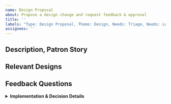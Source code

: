 ```yaml
---
name: Design Proposal
about: Propose a design change and request feedback & approval
title: ''
labels: "Type: Design Proposal, Theme: Design, Needs: Triage, Needs: Lead, Needs: Designs, Needs: Design Feedback"
assignees: ''
---
```


<!-- Staff triage instructions:
- Remove "Needs Design Feedback" if there are no designs yet or new designs welcome
- Remove "Needs: Designs" label if this section is complete
-->

## Description, Patron Story
<!--
- What is the design change?
- Why is this design change necessary?
- Who is it for?
- Constraints or considerations?
-->

## Relevant Designs
<!-- What is the design you want feedback on? Link to figma, screen shots, etc. -->

## Feedback Questions
<!-- Provide a list of feedback questions you want answered by the community; e.g. Is the design...
- thoughts/reactions/feelings
- usability, intuitive v. confusing
- usefulness, necessary/useful/effective at achieving the task
- visual design & aesthetics
- consistency (with website & design system)
- discoverability
- accessibility
-->

<details>
<summary><strong>Implementation & Decision Details</strong></summary>

## Decisions
<!-- This section should be updated once stakeholders and staff have arrived at a decision -->

### Stakeholders
<!-- @ tag stakeholders for feedback -->

</details>
